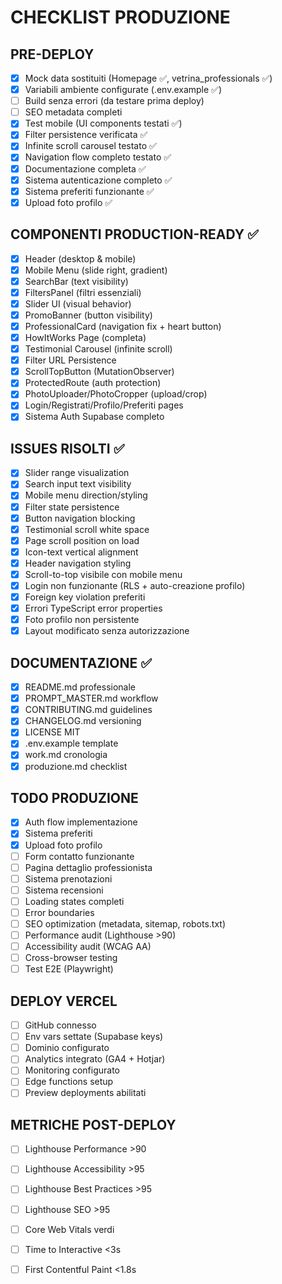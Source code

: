 # CHECKLIST PRODUZIONE

## PRE-DEPLOY
- [x] Mock data sostituiti (Homepage ✅, vetrina_professionals ✅)
- [x] Variabili ambiente configurate (.env.example ✅)
- [ ] Build senza errori (da testare prima deploy)
- [ ] SEO metadata completi
- [x] Test mobile (UI components testati ✅)
- [x] Filter persistence verificata ✅
- [x] Infinite scroll carousel testato ✅
- [x] Navigation flow completo testato ✅
- [x] Documentazione completa ✅
- [x] Sistema autenticazione completo ✅
- [x] Sistema preferiti funzionante ✅
- [x] Upload foto profilo ✅

## COMPONENTI PRODUCTION-READY ✅
- [x] Header (desktop & mobile)
- [x] Mobile Menu (slide right, gradient)
- [x] SearchBar (text visibility)
- [x] FiltersPanel (filtri essenziali)
- [x] Slider UI (visual behavior)
- [x] PromoBanner (button visibility)
- [x] ProfessionalCard (navigation fix + heart button)
- [x] HowItWorks Page (completa)
- [x] Testimonial Carousel (infinite scroll)
- [x] Filter URL Persistence
- [x] ScrollTopButton (MutationObserver)
- [x] ProtectedRoute (auth protection)
- [x] PhotoUploader/PhotoCropper (upload/crop)
- [x] Login/Registrati/Profilo/Preferiti pages
- [x] Sistema Auth Supabase completo

## ISSUES RISOLTI ✅
- [x] Slider range visualization
- [x] Search input text visibility
- [x] Mobile menu direction/styling
- [x] Filter state persistence
- [x] Button navigation blocking
- [x] Testimonial scroll white space
- [x] Page scroll position on load
- [x] Icon-text vertical alignment
- [x] Header navigation styling
- [x] Scroll-to-top visibile con mobile menu
- [x] Login non funzionante (RLS + auto-creazione profilo)
- [x] Foreign key violation preferiti
- [x] Errori TypeScript error properties
- [x] Foto profilo non persistente
- [x] Layout modificato senza autorizzazione

## DOCUMENTAZIONE ✅
- [x] README.md professionale
- [x] PROMPT_MASTER.md workflow
- [x] CONTRIBUTING.md guidelines
- [x] CHANGELOG.md versioning
- [x] LICENSE MIT
- [x] .env.example template
- [x] work.md cronologia
- [x] produzione.md checklist

## TODO PRODUZIONE
- [x] Auth flow implementazione
- [x] Sistema preferiti
- [x] Upload foto profilo
- [ ] Form contatto funzionante
- [ ] Pagina dettaglio professionista
- [ ] Sistema prenotazioni
- [ ] Sistema recensioni
- [ ] Loading states completi
- [ ] Error boundaries
- [ ] SEO optimization (metadata, sitemap, robots.txt)
- [ ] Performance audit (Lighthouse >90)
- [ ] Accessibility audit (WCAG AA)
- [ ] Cross-browser testing
- [ ] Test E2E (Playwright)

## DEPLOY VERCEL
- [ ] GitHub connesso
- [ ] Env vars settate (Supabase keys)
- [ ] Dominio configurato
- [ ] Analytics integrato (GA4 + Hotjar)
- [ ] Monitoring configurato
- [ ] Edge functions setup
- [ ] Preview deployments abilitati

## METRICHE POST-DEPLOY
- [ ] Lighthouse Performance >90
- [ ] Lighthouse Accessibility >95
- [ ] Lighthouse Best Practices >95
- [ ] Lighthouse SEO >95
- [ ] Core Web Vitals verdi
- [ ] Time to Interactive <3s
- [ ] First Contentful Paint <1.8s

